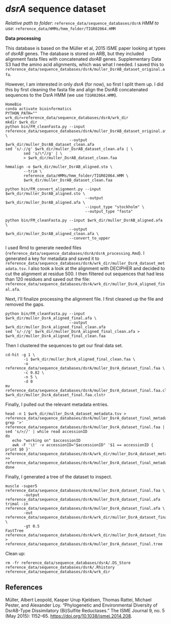 # *dsrA* sequence dataset

*Relative path to folder*: `reference_data/sequence_databases/dsrA`
*HMM to use*: `reference_data/HMMs/hmm_folder/TIGR02064.HMM`


**Data processing**

This database is based on the Müller et al, 2015 ISME paper looking at types of *dsrAB* genes.
The database is stored on ARB, but they included alignment fasta files with concatenated *dsrAB* genes.
Supplementary Data S3 had the amino acid alignments, which was what I needed.
I saved this to `reference_data/sequence_databases/dsrA/muller_DsrAB_dataset_original.afa`.

However, I am interested in only *dsrA* (for now), so first I split them up.
I did this by first cleaning the fasta file and align the DsrAB concatenated sequences to the DsrA HMM (we use `TIGR02064.HMM`).

```
HomeBio
conda activate bioinformatics
PYTHON_PATH=""
wrk_dir=reference_data/sequence_databases/dsrA/wrk_dir
mkdir $wrk_dir
python bin/FM_cleanFasta.py --input reference_data/sequence_databases/dsrA/muller_DsrAB_dataset_original.afa \
                            --output $wrk_dir/muller_DsrAB_dataset_clean.afa
sed 's/-//g' $wrk_dir/muller_DsrAB_dataset_clean.afa | \
        sed 's/\*//g' | \
        > $wrk_dir/muller_DsrAB_dataset_clean.faa

hmmalign -o $wrk_dir/muller_DsrAB_aligned.sto \
        --trim \
        reference_data/HMMs/hmm_folder/TIGR02064.HMM \
        $wrk_dir/muller_DsrAB_dataset_clean.faa

python bin/FM_convert_alignment.py --input $wrk_dir/muller_DsrAB_aligned.sto \
                                   --output $wrk_dir/muller_DsrAB_aligned.afa \
                                   --input_type "stockholm" \
                                   --output_type "fasta"

python bin/FM_cleanFasta.py --input $wrk_dir/muller_DsrAB_aligned.afa \
                            --output $wrk_dir/muller_DsrAB_aligned_clean.afa \
                            --convert_to_upper

```

I used Rmd to generate needed files (`reference_data/sequence_databases/dsrA/dsrA_processing.Rmd`).
I generated a key for metadata and saved it to `reference_data/sequence_databases/dsrA/wrk_dir/muller_DsrA_dataset_metadata.tsv`.
I also took a look at the alignment with DECIPHER and decided to cut the alignment at residue 500.
I then filtered out sequences that had less than 120 residues and saved out the file: `reference_data/sequence_databases/dsrA/wrk_dir/muller_DsrA_aligned_final.afa`.

Next, I'll finalize processing the alignment file.
I first cleaned up the file and removed the gaps.

```
python bin/FM_cleanFasta.py --input $wrk_dir/muller_DsrA_aligned_final.afa \
                            --output $wrk_dir/muller_DsrA_aligned_final_clean.afa
sed 's/-//g' $wrk_dir/muller_DsrA_aligned_final_clean.afa > $wrk_dir/muller_DsrA_aligned_final_clean.faa
```

Then I clustered the sequences to get our final data set.

```
cd-hit -g 1 \
        -i $wrk_dir/muller_DsrA_aligned_final_clean.faa \
        -o reference_data/sequence_databases/dsrA/muller_DsrA_dataset_final.faa \
        -c 0.82 \
        -n 5 \
        -d 0
mv reference_data/sequence_databases/dsrA/muller_DsrA_dataset_final.faa.clstr $wrk_dir/muller_DsrA_dataset_final.faa.clstr
```

Finally, I pulled out the relevant metadata entries.

```
head -n 1 $wrk_dir/muller_DsrA_dataset_metadata.tsv > reference_data/sequence_databases/dsrA/muller_DsrA_dataset_final_metadata.tsv
grep '>' reference_data/sequence_databases/dsrA/muller_DsrA_dataset_final.faa | sed 's/>//' | while read accessionID
do
   echo "working on" $accessionID
   awk -F '\t' -v accessionID="$accessionID" '$1 == accessionID { print $0 }' reference_data/sequence_databases/dsrA/wrk_dir/muller_DsrA_dataset_metadata.tsv >> reference_data/sequence_databases/dsrA/muller_DsrA_dataset_final_metadata.tsv
done
```

Finally, I generated a tree of the dataset to inspect.

```
muscle -super5 reference_data/sequence_databases/dsrA/muller_DsrA_dataset_final.faa \
        -output reference_data/sequence_databases/dsrA/muller_DsrA_dataset_final.afa
trimal -in reference_data/sequence_databases/dsrA/muller_DsrA_dataset_final.afa \
        -out reference_data/sequence_databases/dsrA/wrk_dir/muller_DsrA_dataset_final_trimmed.afa \
        -gt 0.5
FastTree reference_data/sequence_databases/dsrA/wrk_dir/muller_DsrA_dataset_final_trimmed.afa > reference_data/sequence_databases/dsrA/muller_DsrA_dataset_final.tree
```

Clean up:

```
rm -fr reference_data/sequence_databases/dsrA/.DS_Store reference_data/sequence_databases/dsrA/.Rhistory reference_data/sequence_databases/dsrA/wrk_dir

```

## References

Müller, Albert Leopold, Kasper Urup Kjeldsen, Thomas Rattei, Michael Pester, and Alexander Loy. “Phylogenetic and Environmental Diversity of DsrAB-Type Dissimilatory (Bi)Sulfite Reductases.” The ISME Journal 9, no. 5 (May 2015): 1152–65. https://doi.org/10.1038/ismej.2014.208.
